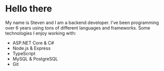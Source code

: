 # **Hello there**

My name is Steven and I am a backend developer. I've been programming over 6 years using tons of different languages and frameworks. Some technologies I enjoy working with:
* ASP.NET Core & C#
* Node.js & Express
* TypeScript
* MySQL & PostgreSQL
* Git
